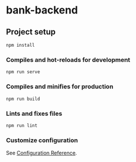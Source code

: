# bank-backend

<!-- YOU WILL NEED TO DOWNLOAD THE DJANGO BACKEND PROJECT IN ORDER FOR THIS FRONT END TO INTEGERATE WITH IT -->
<!-- https://github.com/Mohamedkelany123/Bank_Loans_Django_Backend -->

<!-- FOR THE FORNTEND TO WORK ONLY CREATE 1 ADMIN AND 1 LOAN PERSONNEL WITH CREDENTIALS -->
<!-- 
Bank Personnel Account:
Username: bankPersonnel
Password: bankPersonnel
Loan Provider Account:
Username: loanProvider
Password: loanProvider 
-->


## Project setup
```
npm install
```

### Compiles and hot-reloads for development
```
npm run serve
```

### Compiles and minifies for production
```
npm run build
```

### Lints and fixes files
```
npm run lint
```

### Customize configuration
See [Configuration Reference](https://cli.vuejs.org/config/).
